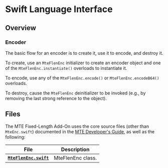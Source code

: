 # Swift Language Interface

## Overview

### Encoder

The basic flow for an encoder is to create it, use it to encode, and destroy it.

To create, use an `MteFlenEnc` initializer to create an encoder object and one of the `MteFlenEnc.instantiate()` overloads to instantiate it.

To encode, use any of the `MteFlenEnc.encode()` or `MteFlenEnc.encodeB64()` overloads.

To destroy, cause the `MteFlenEnc` deinitializer to be invoked (e.g., by removing the last strong reference to the object).

## Files

The MTE Fixed-Length Add-On uses the core source files (other than `MteEnc.swift`) documented in the [MTE Developer's Guide](../../../DevGuide.md), as well as the following:

|File|Description|
|----|-----------|
|[**`MteFlenEnc.swift`**](./MteFlenEnc.md)|MteFlenEnc class.|
